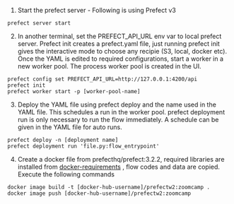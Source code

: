 1. Start the prefect server - Following is using Prefect v3
```console
prefect server start
```

2. In another terminal, set the PREFECT_API_URL env var to local prefect server. Prefect init creates a prefect.yaml file, just running prefect init gives the interactive mode to choose any recipie (S3, local, docker etc). Once the YAML is edited to required configurations, start a worker in a new worker pool. The process worker pool is created in the UI.
```console
prefect config set PREFECT_API_URL=http://127.0.0.1:4200/api
prefect init
prefect worker start -p [worker-pool-name]
```

3. Deploy the YAML file using prefect deploy and the name used in the YAML file. This schedules a run in the worker pool. prefect deployment run is only necessary to run the flow immediately. A schedule can be given in the YAML file for auto runs.
```console
prefect deploy -n [deployment name]
prefect deployment run 'file.py:flow_entrypoint'
```

4. Create a docker file from prefecthq/prefect:3.2.2, required libraries are installed from [docker-requirements](./docker-requirements.txt) , flow codes and data are copied. Execute the following commands
```console
docker image build -t [docker-hub-username]/prefectw2:zoomcamp .
docker image push [docker-hub-username]/prefectw2:zoomcamp
```